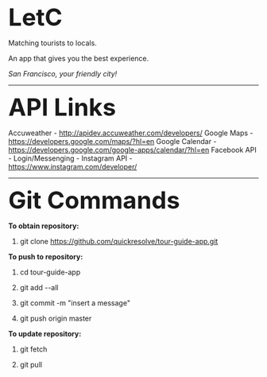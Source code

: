 <b> <font size="24px;">LetC</font> </b>

Matching tourists to locals. 

An app that gives you the best experience.

<i>San Francisco, your friendly city!</i>


--------------
<b> <font size="16px;">API Links</font> </b>

Accuweather - http://apidev.accuweather.com/developers/
Google Maps - https://developers.google.com/maps/?hl=en
Google Calendar - https://developers.google.com/google-apps/calendar/?hl=en
Facebook API - Login/Messenging - Instagram API - https://www.instagram.com/developer/




--------------
<b> <font size="16px;">Git Commands</font> </b>

<b> To obtain repository: </b>

1. git clone https://github.com/quickresolve/tour-guide-app.git

<b> To push to repository: </b>

1. cd tour-guide-app

2. git add --all

3. git commit -m "insert a message"

4. git push origin master

<b> To update repository: </b>

1. git fetch

2. git pull